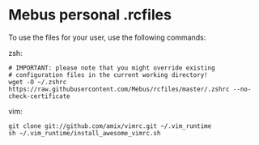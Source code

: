Mebus personal .rcfiles
=======================

To use the files for your user, use the following commands:

zsh:

    # IMPORTANT: please note that you might override existing
    # configuration files in the current working directory!
    wget -O ~/.zshrc https://raw.githubusercontent.com/Mebus/rcfiles/master/.zshrc --no-check-certificate

vim:

    git clone git://github.com/amix/vimrc.git ~/.vim_runtime
    sh ~/.vim_runtime/install_awesome_vimrc.sh

